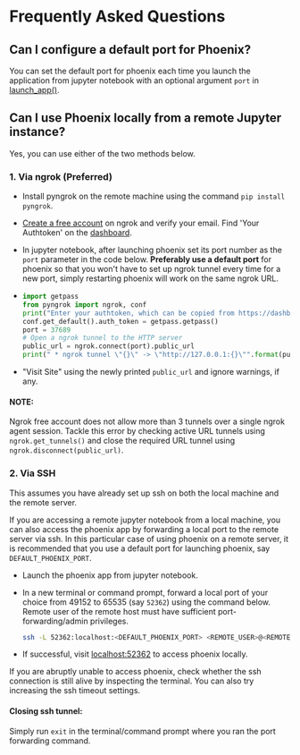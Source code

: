 # Frequently Asked Questions

## Can I configure a default port for Phoenix?

You can set the default port for phoenix each time you launch the application from jupyter notebook with an optional argument `port` in [launch_app()](https://github.com/Arize-ai/phoenix/blob/d21bbc8db4fc62989d127f8d2f7d5e7306bbb357/src/phoenix/session/session.py#L187).

## Can I use Phoenix locally from a remote Jupyter instance?

Yes, you can use either of the two methods below.

### 1. Via ngrok (Preferred)

-   Install pyngrok on the remote machine using the command `pip install pyngrok`.
-   [Create a free account](https://ngrok.com/) on ngrok and verify your email. Find 'Your Authtoken' on the [dashboard](https://dashboard.ngrok.com/auth).
-   In jupyter notebook, after launching phoenix set its port number as the `port` parameter in the code below. **Preferably use a default port** for phoenix so that you won't have to set up ngrok tunnel every time for a new port, simply restarting phoenix will work on the same ngrok URL.

-   ```python
    import getpass
    from pyngrok import ngrok, conf
    print("Enter your authtoken, which can be copied from https://dashboard.ngrok.com/auth")
    conf.get_default().auth_token = getpass.getpass()
    port = 37689
    # Open a ngrok tunnel to the HTTP server
    public_url = ngrok.connect(port).public_url
    print(" * ngrok tunnel \"{}\" -> \"http://127.0.0.1:{}\"".format(public_url, port))
    ```
-   "Visit Site" using the newly printed `public_url` and ignore warnings, if any.

#### NOTE:

Ngrok free account does not allow more than 3 tunnels over a single ngrok agent session. Tackle this error by checking active URL tunnels using `ngrok.get_tunnels()` and close the required URL tunnel using `ngrok.disconnect(public_url)`.

### 2. Via SSH

This assumes you have already set up ssh on both the local machine and the remote server.

If you are accessing a remote jupyter notebook from a local machine, you can also access the phoenix app by forwarding a local port to the remote server via ssh. In this particular case of using phoenix on a remote server, it is recommended that you use a default port for launching phoenix, say `DEFAULT_PHOENIX_PORT`.

-   Launch the phoenix app from jupyter notebook.
-   In a new terminal or command prompt, forward a local port of your choice from 49152 to 65535 (say `52362`) using the command below. Remote user of the remote host must have sufficient port-forwarding/admin privileges.

    ```bash
    ssh -L 52362:localhost:<DEFAULT_PHOENIX_PORT> <REMOTE_USER>@<REMOTE_HOST>
    ```

-   If successful, visit [localhost:52362](http://localhost:52362) to access phoenix locally.

If you are abruptly unable to access phoenix, check whether the ssh connection is still alive by inspecting the terminal. You can also try increasing the ssh timeout settings.

#### Closing ssh tunnel:

Simply run `exit` in the terminal/command prompt where you ran the port forwarding command.
